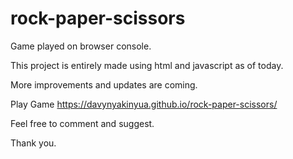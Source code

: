# rock-paper-scissors
Game played on browser console.

This project is entirely made using html and javascript as of today.

More improvements and updates are coming.

Play Game https://davynyakinyua.github.io/rock-paper-scissors/

Feel free to comment and suggest.

Thank you.
